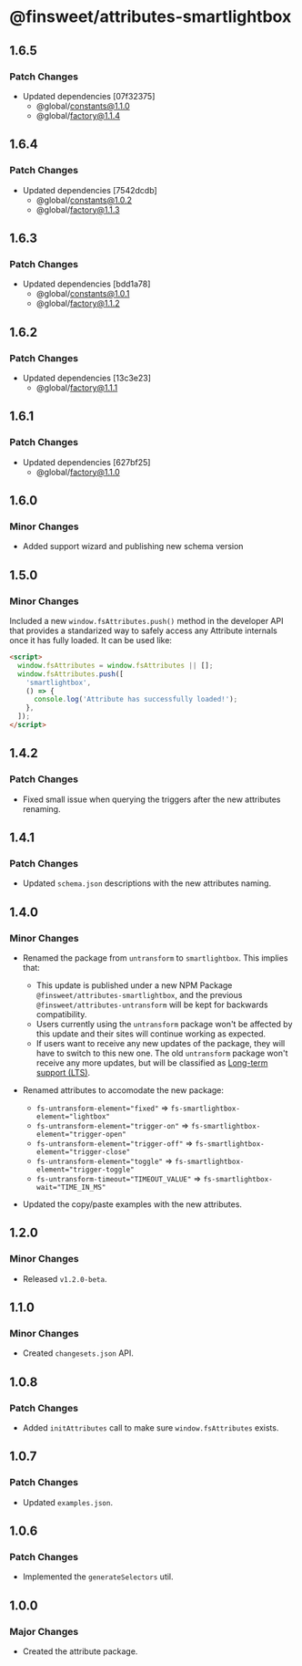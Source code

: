 # @finsweet/attributes-smartlightbox

## 1.6.5

### Patch Changes

- Updated dependencies [07f32375]
  - @global/constants@1.1.0
  - @global/factory@1.1.4

## 1.6.4

### Patch Changes

- Updated dependencies [7542dcdb]
  - @global/constants@1.0.2
  - @global/factory@1.1.3

## 1.6.3

### Patch Changes

- Updated dependencies [bdd1a78]
  - @global/constants@1.0.1
  - @global/factory@1.1.2

## 1.6.2

### Patch Changes

- Updated dependencies [13c3e23]
  - @global/factory@1.1.1

## 1.6.1

### Patch Changes

- Updated dependencies [627bf25]
  - @global/factory@1.1.0

## 1.6.0

### Minor Changes

- Added support wizard and publishing new schema version

## 1.5.0

### Minor Changes

Included a new `window.fsAttributes.push()` method in the developer API that provides a standarized way to safely access any Attribute internals once it has fully loaded.
It can be used like:

```html
<script>
  window.fsAttributes = window.fsAttributes || [];
  window.fsAttributes.push([
    'smartlightbox',
    () => {
      console.log('Attribute has successfully loaded!');
    },
  ]);
</script>
```

## 1.4.2

### Patch Changes

- Fixed small issue when querying the triggers after the new attributes renaming.

## 1.4.1

### Patch Changes

- Updated `schema.json` descriptions with the new attributes naming.

## 1.4.0

### Minor Changes

- Renamed the package from `untransform` to `smartlightbox`. This implies that:

  - This update is published under a new NPM Package `@finsweet/attributes-smartlightbox`, and the previous `@finsweet/attributes-untransform` will be kept for backwards compatibility.
  - Users currently using the `untransform` package won't be affected by this update and their sites will continue working as expected.
  - If users want to receive any new updates of the package, they will have to switch to this new one. The old `untransform` package won't receive any more updates, but will be classified as [Long-term support (LTS)](https://en.wikipedia.org/wiki/Long-term_support).

- Renamed attributes to accomodate the new package:

  - `fs-untransform-element="fixed"` => `fs-smartlightbox-element="lightbox"`
  - `fs-untransform-element="trigger-on"` => `fs-smartlightbox-element="trigger-open"`
  - `fs-untransform-element="trigger-off"` => `fs-smartlightbox-element="trigger-close"`
  - `fs-untransform-element="toggle"` => `fs-smartlightbox-element="trigger-toggle"`
  - `fs-untransform-timeout="TIMEOUT_VALUE"` => `fs-smartlightbox-wait="TIME_IN_MS"`

- Updated the copy/paste examples with the new attributes.

## 1.2.0

### Minor Changes

- Released `v1.2.0-beta`.

## 1.1.0

### Minor Changes

- Created `changesets.json` API.

## 1.0.8

### Patch Changes

- Added `initAttributes` call to make sure `window.fsAttributes` exists.

## 1.0.7

### Patch Changes

- Updated `examples.json`.

## 1.0.6

### Patch Changes

- Implemented the `generateSelectors` util.

## 1.0.0

### Major Changes

- Created the attribute package.
